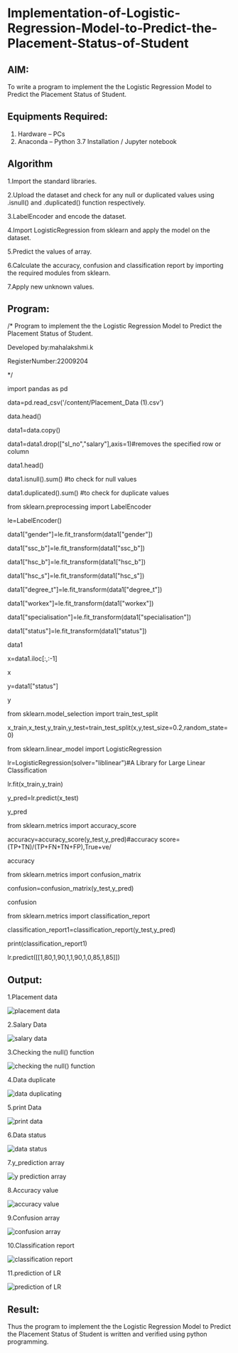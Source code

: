 # Implementation-of-Logistic-Regression-Model-to-Predict-the-Placement-Status-of-Student

## AIM:
To write a program to implement the the Logistic Regression Model to Predict the Placement Status of Student.

## Equipments Required:
1. Hardware – PCs
2. Anaconda – Python 3.7 Installation / Jupyter notebook

## Algorithm

1.Import the standard libraries.

2.Upload the dataset and check for any null or duplicated values using .isnull() and .duplicated() function respectively.

3.LabelEncoder and encode the dataset.

4.Import LogisticRegression from sklearn and apply the model on the dataset.

5.Predict the values of array.

6.Calculate the accuracy, confusion and classification report by importing the required modules from sklearn.

7.Apply new unknown values.

## Program:


/*
Program to implement the the Logistic Regression Model to Predict the Placement Status of Student.

Developed by:mahalakshmi.k 

RegisterNumber:22009204  

*/

import pandas as pd

data=pd.read_csv('/content/Placement_Data (1).csv')

data.head()

data1=data.copy()

data1=data1.drop(["sl_no","salary"],axis=1)#removes the specified row or column

data1.head()


data1.isnull().sum() #to check for null values


data1.duplicated().sum() #to check for duplicate values


from sklearn.preprocessing import LabelEncoder

le=LabelEncoder()

data1["gender"]=le.fit_transform(data1["gender"])

data1["ssc_b"]=le.fit_transform(data1["ssc_b"])

data1["hsc_b"]=le.fit_transform(data1["hsc_b"])

data1["hsc_s"]=le.fit_transform(data1["hsc_s"])

data1["degree_t"]=le.fit_transform(data1["degree_t"])

data1["workex"]=le.fit_transform(data1["workex"])

data1["specialisation"]=le.fit_transform(data1["specialisation"])

data1["status"]=le.fit_transform(data1["status"])

data1


x=data1.iloc[:,:-1]

x

y=data1["status"]

y

from sklearn.model_selection import train_test_split

x_train,x_test,y_train,y_test=train_test_split(x,y,test_size=0.2,random_state=0)


from sklearn.linear_model import LogisticRegression

lr=LogisticRegression(solver="liblinear")#A Library for Large Linear Classification

lr.fit(x_train,y_train)

y_pred=lr.predict(x_test)

y_pred


from sklearn.metrics import accuracy_score

accuracy=accuracy_score(y_test,y_pred)#accuracy score=(TP+TN)/(TP+FN+TN+FP),True+ve/

accuracy


from sklearn.metrics import confusion_matrix

confusion=confusion_matrix(y_test,y_pred)

confusion


from sklearn.metrics import classification_report

classification_report1=classification_report(y_test,y_pred)

print(classification_report1)


lr.predict([[1,80,1,90,1,1,90,1,0,85,1,85]])


## Output:


1.Placement data

![placement data](https://github.com/maha712/Implementation-of-Logistic-Regression-Model-to-Predict-the-Placement-Status-of-Student/assets/121156360/be343736-f12f-4b1d-9ada-49e804abacb6)

2.Salary Data

![salary data](https://github.com/maha712/Implementation-of-Logistic-Regression-Model-to-Predict-the-Placement-Status-of-Student/assets/121156360/c9f9520c-3761-428a-a1b6-f2253b57bbb9)

3.Checking the null() function

![checking the null() function](https://github.com/maha712/Implementation-of-Logistic-Regression-Model-to-Predict-the-Placement-Status-of-Student/assets/121156360/e9ac4675-3626-46cc-bda4-1af731d9a3e5)

4.Data duplicate

![data duplicating](https://github.com/maha712/Implementation-of-Logistic-Regression-Model-to-Predict-the-Placement-Status-of-Student/assets/121156360/36b1ed15-ddbe-4612-b934-e497a7df1580)

5.print Data

![print data](https://github.com/maha712/Implementation-of-Logistic-Regression-Model-to-Predict-the-Placement-Status-of-Student/assets/121156360/52eae1ff-ef0e-4dcb-aa16-659b66a1279f)

6.Data status

![data status](https://github.com/maha712/Implementation-of-Logistic-Regression-Model-to-Predict-the-Placement-Status-of-Student/assets/121156360/40f04c8d-202a-44dd-8e78-ccd34e7e5c45)

7.y_prediction array

![y prediction array](https://github.com/maha712/Implementation-of-Logistic-Regression-Model-to-Predict-the-Placement-Status-of-Student/assets/121156360/db42a52b-32ba-44c0-98dd-471267daab68)

8.Accuracy value

![accuracy value](https://github.com/maha712/Implementation-of-Logistic-Regression-Model-to-Predict-the-Placement-Status-of-Student/assets/121156360/7838376f-21bf-4adb-bcb8-97dfeaa571a2)

9.Confusion array

![confusion array](https://github.com/maha712/Implementation-of-Logistic-Regression-Model-to-Predict-the-Placement-Status-of-Student/assets/121156360/26db49bc-c82c-495d-8394-3abbf736606c)

10.Classification report

![classification report](https://github.com/maha712/Implementation-of-Logistic-Regression-Model-to-Predict-the-Placement-Status-of-Student/assets/121156360/e518e27b-32c8-495a-b462-f8048dbabe25)

11.prediction of LR

![prediction of LR](https://github.com/maha712/Implementation-of-Logistic-Regression-Model-to-Predict-the-Placement-Status-of-Student/assets/121156360/42858a2e-fab1-4faf-90f4-0230ae92a5a8)


## Result:
Thus the program to implement the the Logistic Regression Model to Predict the Placement Status of Student is written and verified using python programming.
